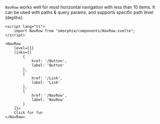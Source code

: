`NavRow` works well for most horizontal navigation with less than 10 items. It can be used with paths & query params, and supports specific path level (depths).

```svelte example
<script lang="ts">
    import NavRow from "omorphia/components/NavRow.svelte";
</script>

<NavRow
    level={1}
    links={[
        {
            href: '/Button',
            label: 'Button'
        },
        {
            href: '/Link',
            label: 'Link'
        },
        {
            href: '/NavRow',
            label: 'NavRow'
        }
    ]}>
    Click for fun
</NavRow>
```